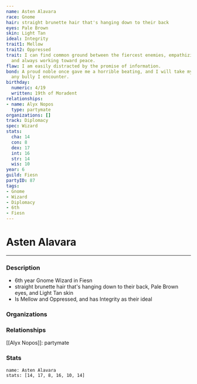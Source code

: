 ```yaml
---
name: Asten Alavara
race: Gnome
hair: straight brunette hair that's hanging down to their back
eyes: Pale Brown
skin: Light Tan
ideal: Integrity
trait1: Mellow
trait2: Oppressed
trait: I can find common ground between the fiercest enemies, empathizing with them
  and always working toward peace.
flaw: I am easily distracted by the promise of information.
bond: A proud noble once gave me a horrible beating, and I will take my revenge on
  any bully I encounter.
birthday:
  numeric: 4/19
  written: 19th of Moradent
relationships:
- name: Alyx Nopos
  type: partymate
organizations: []
track: Diplomacy
spec: Wizard
stats:
  cha: 14
  con: 8
  dex: 17
  int: 16
  str: 14
  wis: 10
year: 6
guild: Fiesn
partyID: 87
tags:
- Gnome
- Wizard
- Diplomacy
- 6th
- Fiesn
---
```

# Asten Alavara
---
### Description
- 6th year Gnome Wizard in Fiesn
- straight brunette hair that's hanging down to their back, Pale Brown eyes, and Light Tan skin
- Is Mellow and Oppressed, and has Integrity as their ideal

### Organizations
### Relationships
[[Alyx Nopos]]: partymate
### Stats
```statblock
name: Asten Alavara
stats: [14, 17, 8, 16, 10, 14]
```